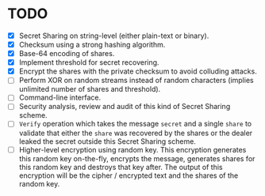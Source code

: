 TODO
====

- [x] Secret Sharing on string-level (either plain-text or binary).
- [x] Checksum using a strong hashing algorithm.
- [x] Base-64 encoding of shares.
- [x] Implement threshold for secret recovering.
- [x] Encrypt the shares with the private checksum to avoid colluding attacks.
- [ ] Perform XOR on random streams instead of random characters (implies unlimited
  number of shares and threshold).
- [ ] Command-line interface.
- [ ] Security analysis, review and audit of this kind of Secret Sharing scheme.
- [ ] `Verify` operation which takes the message `secret` and a single `share` to
  validate that either the `share` was recovered by the shares or the dealer
  leaked the secret outside this Secret Sharing scheme.
- [ ] Higher-level encryption using random key. This encryption generates this
  random key on-the-fly, encrypts the message, generates shares for this random
  key and destroys that key after. The output of this encryption will be the
  cipher / encrypted text and the shares of the random key.
